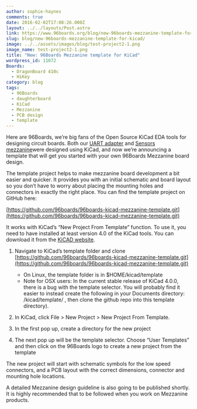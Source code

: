 ```yaml
---
author: sophie-haynes
comments: true
date: 2016-02-02T17:08:26.000Z
layout: ../../layouts/Post.astro
link: https://www.96boards.org/blog/new-96boards-mezzanine-template-for-kicad/
slug: blog/new-96boards-mezzanine-template-for-kicad/
image: ../../assets/images/blog/test-project2-1.png
image_name: test-project2-1.png
title: "New: 96Boards Mezzanine template for KiCad"
wordpress_id: 11072
Boards:
  - DragonBoard 410c
  - HiKey
category: blog
tags:
  - 96Boards
  - daughterboard
  - KiCad
  - Mezzanine
  - PCB design
  - template
---
```


Here are 96Boards, we’re big fans of the Open Source KiCad EDA tools for designing circuit boards. Both our [UART adapter](/product/uartserial/) and [Sensors mezzanine](/product/sensors-mezzanine/)were designed using KiCad, and now we’re announcing a template that will get you started with your own 96Boards Mezzanine board design.

The template project helps to make mezzanine board development a bit easier and quicker. It provides you with an initial schematic and board layout so you don’t have to worry about placing the mounting holes and connectors in exactly the right place. You can find the template project on GitHub here:

[https://github.com/96boards/96boards-kicad-mezzanine-template.git](https://github.com/96boards/96boards-kicad-mezzanine-template.git)

It works with KiCad’s “New Project From Template” function. To use it, you need to have installed at least version 4.0 of the KiCad tools. You can download it from the [KiCAD website](http://kicad-pcb.org/download/).




1. Navigate to KiCad’s template folder and clone [https://github.com/96boards/96boards-kicad-mezzanine-template.git](https://github.com/96boards/96boards-kicad-mezzanine-template.git)
    * On Linux, the template folder is in $HOME/kicad/template
    * Note for OSX users: In the current stable release of KiCad 4.0.0, there is a bug with the template selector. You will probably find it easier to instead create the following in your Documents directory: /kicad/template/ , then clone the github repo into this template directory).

2. In KiCad, click File > New Project > New Project From Template.


3. In the first pop up, create a directory for the new project


4. The next pop up will be the template selector. Choose “User Templates” and then click on the 96Boards logo to create a new project from the template


The new project will start with schematic symbols for the low speed connectors, and a PCB layout with the correct dimensions, connector and mounting hole locations.

A detailed Mezzanine design guideline is also going to be published shortly. It is highly recommended that to be followed when you work on Mezzanine products.
